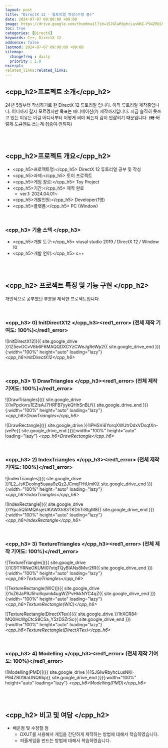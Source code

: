 ```yaml
---
layout: post
title: "DirectX 12 - 튜토리얼 작성(수정 중)"
date: 2024-07-07 09:00:00 +09:00
image: https://drive.google.com/thumbnail?id=1SJGlwRbyhcLusNKI-P94ZR019aUNQ6bp
toc: true
categories: [DirectX]
keywords: C++, DirectX 12
addsence: false
lastmod: 2024-07-07 09:00:00 +09:00
sitemap:
  changefreq : daily
  priority : 1.0
excerpt: 
related_links:related_links:
---
```


## <cpp_h2>프로젝트 소개</cpp_h2>

24년 5월부터 작성하기로 한 DirectX 12 튜토리얼 입니다. 아직 튜토리얼 제작중입니다. 어디까지 갈지 모르겠지만 목표는 애니메이션(?) 제작까지입니다.
지금 솔직히 못쓰고 있는 이유는 이걸 어디서부터 어떻게 써야 되는지 감이 안잡히기 때문입니다. ~~(왜 이렇게 도큐멘트 쓰는게 집중이 안되지)~~

<br>
<br>

## <cpp_h2>프로젝트 개요</cpp_h2>

- <span><cpp_h5>프로젝트명:</cpp_h5> DirectX 12 튜토리얼 공부 및 작성</span>
- <span><cpp_h5>과제:</cpp_h5> 토이 프로젝트</span>
- <span><cpp_h5>게임 장르:</cpp_h5> Toy Project</span>
- <span><cpp_h5>기간:</cpp_h5> 제작 완료</span>
    - ver.1: 2024.04.01~
- <span><cpp_h5>개발인원:</cpp_h5> Developer(1명)</span>
- <span><cpp_h5>플랫폼:</cpp_h5> PC (Window)</span>

<br>

### <cpp_h3> 기술 스택 </cpp_h3>

- <span><cpp_h5>개발 도구:</cpp_h5> viusal studio 2019 / DirectX 12 / Window 10</span>
- <span><cpp_h5>개발 언어:</cpp_h5> c++ </span>

<br>
<br>

## <cpp_h2> 프로젝트 특징 및 기능 구현 </cpp_h2>

개인적으로 공부했던 부분을 제작한 프로젝트입니다.


<br>

### <cpp_h3> 0) InitDirectX12 </cpp_h3><red1_error> (전체 제작 기여도: 100%)</red1_error>

![InitDirectX12]({{ site.google_drive }}1Z5evOCvV6b6F6MAQQDXCYzCWeJgReWp2{{ site.google_drive_end }}){:width="100%" height="auto" loading="lazy"}
*<cpp_h6>InitDirectX12</cpp_h6>*


<br>

### <cpp_h3> 1) DrawTriangles </cpp_h3><red1_error> (전체 제작 기여도: 100%)</red1_error>

![DrawTriangles]({{ site.google_drive }}1vPpckvru1EZlsAJ7HRFB7yykQHhSnBLf{{ site.google_drive_end }}){:width="100%" height="auto" loading="lazy"}
*<cpp_h6>DrawTriangles</cpp_h6>*

![DrawRectangle]({{ site.google_drive }}1IPHSVi6YorqXWUtrDdxVDsqtXn-jvePe{{ site.google_drive_end }}){:width="100%" height="auto" loading="lazy"}
*<cpp_h6>DrawRectangle</cpp_h6>*

<br>

### <cpp_h3> 2) IndexTriangles </cpp_h3><red1_error> (전체 제작 기여도: 100%)</red1_error>

![IndexTriangles]({{ site.google_drive }}1L2_JsKDeolng5uaaa9zQz2JCmqTHtUmK{{ site.google_drive_end }}){:width="100%" height="auto" loading="lazy"}
*<cpp_h6>IndexTriangles</cpp_h6>*

![IndexRectangle]({{ site.google_drive }}1Ypc5Q5IMQAsjeUKAWXh83TKDhTr8tgM8{{ site.google_drive_end }}){:width="100%" height="auto" loading="lazy"}
*<cpp_h6>IndexRectangle</cpp_h6>*


<br>

### <cpp_h3> 3) TextureTriangles </cpp_h3><red1_error> (전체 제작 기여도: 100%)</red1_error>

![TextureTriangles]({{ site.google_drive }}1C9TYRNeOKUMi07xtqTQyBlANs8Mvr2fR{{ site.google_drive_end }}){:width="100%" height="auto" loading="lazy"}
*<cpp_h6>TextureTriangles</cpp_h6>*

![TextureRectangle(WIC)]({{ site.google_drive }}1vZ6JaP9J5hc6qsmk4ugWZPvHkkNYC4qZ{{ site.google_drive_end }}){:width="100%" height="auto" loading="lazy"}
*<cpp_h6>TextureRectangle(WIC)</cpp_h6>*

![TextureRectangle(DirectXTex)]({{ site.google_drive }}1hXCR84-MQ0HcWgCtcS8CSa_Y5zDSZrSc{{ site.google_drive_end }}){:width="100%" height="auto" loading="lazy"}
*<cpp_h6>TextureRectangle(DirectXTex)</cpp_h6>*

<br>

### <cpp_h3> 4) Modelling </cpp_h3><red1_error> (전체 제작 기여도: 100%)</red1_error>

![Modelling(PMD)]({{ site.google_drive }}1SJGlwRbyhcLusNKI-P94ZR019aUNQ6bp{{ site.google_drive_end }}){:width="100%" height="auto" loading="lazy"}
*<cpp_h6>Modelling(PMD)</cpp_h6>*



<br>
<br>

## <cpp_h2> 비고 및 여담 </cpp_h2>

- 배운점 및 수정할 점
	- DXUT를 사용해서 게임을 간단하게 제작하는 방법에 대해서 학습하였습니다.
	- 퍼즐게임을 만드는 방법에 대해서 학습하였습니다.